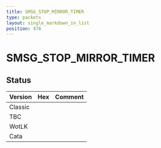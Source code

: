 ```yaml
---
title: SMSG_STOP_MIRROR_TIMER
type: packets
layout: single_markdown_in_list
position: 476
---
```


# SMSG_STOP_MIRROR_TIMER

## Status

Version | Hex | Comment
---------- | ---------- | ---------- 
Classic |  |  
TBC |  |  
WotLK |  |  
Cata |  |  
